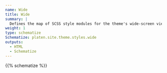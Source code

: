 ```yaml
---
name: Wide
title: Wide
summary: |
  Defines the map of SCSS style modules for the theme's wide-screen view.
weight: 1
type: schematize
Schematize: platen.site.theme.styles.wide
outputs:
  - HTML
  - Schematize
---
```


{{% schematize %}}
